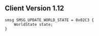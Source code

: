 ## Client Version 1.12

```rust,ignore
smsg SMSG_UPDATE_WORLD_STATE = 0x02C3 {
    WorldState state;    
}

```
